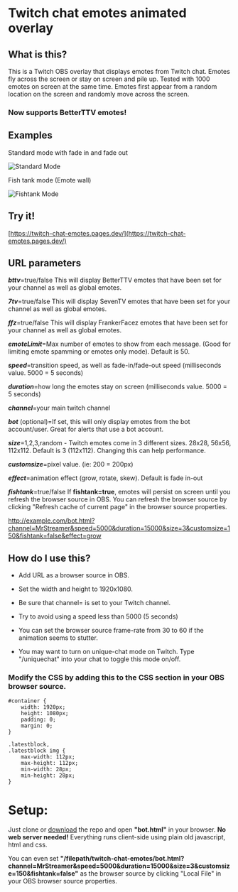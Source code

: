 # Twitch chat emotes animated overlay

## What is this?

This is a Twitch OBS overlay that displays emotes from Twitch chat. Emotes fly across the screen or stay on screen and
pile up. Tested with 1000 emotes on screen at the same time. Emotes first appear from a random location on the screen
and randomly move across the screen.

### Now supports BetterTTV emotes!

## Examples

Standard mode with fade in and fade out

![Standard Mode](https://github.com/teklynk/twitch_chat_emotes/blob/master/sample_standard.gif?raw=true "Standard Mode")

Fish tank mode (Emote wall)

![Fishtank Mode](https://github.com/teklynk/twitch_chat_emotes/blob/master/sample_fishtank.gif?raw=true "Fishtank Mode")

## Try it!

[https://twitch-chat-emotes.pages.dev/](https://twitch-chat-emotes.pages.dev/)

## URL parameters

***bttv***=true/false This will display BetterTTV emotes that have been set for your channel as well as global emotes.

***7tv***=true/false This will display SevenTV emotes that have been set for your channel as well as global emotes.

***ffz***=true/false This will display FrankerFacez emotes that have been set for your channel as well as global emotes.

***emoteLimit***=Max number of emotes to show from each message. (Good for limiting emote spamming or emotes only mode). Default is 50.

***speed***=transition speed, as well as fade-in/fade-out speed (milliseconds value. 5000 = 5 seconds)

***duration***=how long the emotes stay on screen (milliseconds value. 5000 = 5 seconds)

***channel***=your main twitch channel

***bot*** (optional)=If set, this will only display emotes from the bot account/user. Great for alerts that use a bot
account.

***size***=1,2,3,random - Twitch emotes come in 3 different sizes. 28x28, 56x56, 112x112. Default is 3 (112x112). Changing this
can help performance.

***customsize***=pixel value. (ie: 200 = 200px)

***effect***=animation effect (grow, rotate, skew). Default is fade in-out

***fishtank***=true/false If **fishtank=true**, emotes will persist on screen until you refresh the browser source in
OBS. You can refresh the browser source by clicking "Refresh cache of current page" in the browser source properties.

http://example.com/bot.html?channel=MrStreamer&speed=5000&duration=15000&size=3&customsize=150&fishtank=false&effect=grow

## How do I use this?

* Add URL as a browser source in OBS.

* Set the width and height to 1920x1080.

* Be sure that channel= is set to your Twitch channel.

* Try to avoid using a speed less than 5000 (5 seconds)

* You can set the browser source frame-rate from 30 to 60 if the animation seems to stutter.

* You may want to turn on unique-chat mode on Twitch. Type "/uniquechat" into your chat to toggle this mode on/off.

### Modify the CSS by adding this to the CSS section in your OBS browser source.

```
#container {
    width: 1920px;
    height: 1080px;
    padding: 0;
    margin: 0;
}

.latestblock,
.latestblock img {
    max-width: 112px;
    max-height: 112px;
    min-width: 28px;
    min-height: 28px;
}
```

# Setup:

Just clone or [download](https://github.com/teklynk/twitch_chat_emotes/archive/refs/heads/master.zip) the repo and
open **"bot.html"** in your browser. **No web server needed!** Everything runs client-side using plain old javascript,
html and css.

You can even set **"/filepath/twitch-chat-emotes/bot.html?channel=MrStreamer&speed=5000&duration=15000&size=3&customsize=150&fishtank=false"**
as the browser source by clicking "Local File" in your OBS browser source properties.
